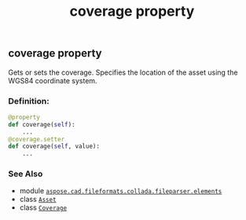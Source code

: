 ﻿---
title: coverage property
second_title: Aspose.CAD for Python via .NET API References
description: 
type: docs
weight: 40
url: /python-net/aspose.cad.fileformats.collada.fileparser.elements/asset/coverage/
is_root: false
---

## coverage property


Gets or sets the coverage.
Specifies the location of the asset using the WGS84 coordinate system.
### Definition:
```python
@property
def coverage(self):
    ...
@coverage.setter
def coverage(self, value):
    ...
```

### See Also
* module [`aspose.cad.fileformats.collada.fileparser.elements`](../../)
* class [`Asset`](/cad/python-net/aspose.cad.fileformats.collada.fileparser.elements/asset)
* class [`Coverage`](/cad/python-net/aspose.cad.fileformats.collada.fileparser.elements/coverage)
